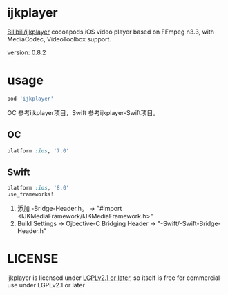 # ijkplayer

[Bilibili/ijkplayer](https://github.com/Bilibili/ijkplayer) cocoapods,iOS video player based on FFmpeg n3.3, with MediaCodec, VideoToolbox support.

version: 0.8.2

# usage

```ruby
pod 'ijkplayer'
```

OC 参考ijkplayer项目，Swift 参考ijkplayer-Swift项目。

## OC

```ruby
platform :ios, '7.0'
```

## Swift

```ruby
platform :ios, '8.0'
use_frameworks!
```

1. 添加 <Project>-Bridge-Header.h。 -> "#import <IJKMediaFramework/IJKMediaFramework.h>"
1. Build Settings -> Ojbective-C Bridging Header -> "<Project>-Swift/<Project>-Swift-Bridge-Header.h"

# LICENSE

ijkplayer is licensed under [LGPLv2.1 or later](LICENSE), so itself is free for commercial use under LGPLv2.1 or later
